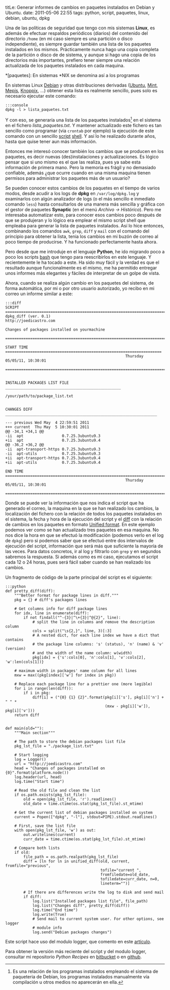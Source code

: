 titLe: Generar informes de cambios en paquetes instalados en Debian y Ubuntu.
date: 2011-05-06 22:55
tags: python, script, paquetes, linux, debian, ubuntu, dpkg

Una de las políticas de seguridad que tengo con mis sistemas **Linux**, es 
además de efectuar respaldos periódicos (diarios) del contenido del directorio 
`/home` (en mi caso siempre es una partición o disco independiente), es siempre 
guardar también una lista de los paquetes instalados en los mismos. 
Prácticamente nunca hago una copia completa de la partición o disco de de 
sistema, y aunque si hago una copia de los directorios más importantes, prefiero 
tener siempre una relación actualizada de los paquetes instalados en cada 
maquina.

*[paquetes]: En sistemas *NIX se denomina así a los programas

En sistemas Linux [Debian][0] y otras distribuciones derivadas ([Ubuntu][1], 
[Mint][2], [Mepis][3], [Knoppix][4], ...) obtener esta lista es realmente 
sencillo, pues solo es necesario ejecutar este comando:

    :::console
    dpkg -l > lista_paquetes.txt


Y con eso, se generaría una lista de los paquetes instalados[^nota] en el 
sistema en el fichero *lista_paquetes.txt*. Y mantener actualizado este fichero 
es tan sencillo como programar (via `crontab` por ejemplo) la ejecución de este 
comando con un sencillo [script][6] [shell][5]. Y así lo he realizado durante 
años, hasta que quise tener aun más información.

  [0]: http://debian.org
  [1]: http://ubuntu.com
  [2]: http://www.linuxmint.com/
  [3]: http://www.mepis.org/
  [4]: http://www.knoppix.org/
  [5]: http://es.wikipedia.org/wiki/Shell_de_UNIX
  [6]: http://es.wikipedia.org/wiki/

Entonces me interesó conocer también los cambios que se producen en los 
paquetes, es decir nuevas (des)instalaciones y actualizaciones. Es lógico pensar 
que si uno mismo es el que las realiza, pues ya sabe esta información de primera 
mano. Pero la memoria es frágil y no demasiado confiable, además ¿que ocurre 
cuando en una misma maquina tienen permisos para administrar los paquetes más de 
un usuario? 

Se pueden conocer estos cambios de los paquetes en el tiempo de varios modos, 
desde acudir a los logs de **dpkg** en `/var/log/dpkg.log` y examinarlos con 
algún analizador de logs (o el más sencillo e inmediato comando `less`) hasta 
consultarlos de una manera más sencilla y gráfica con el gestor de paquetes 
**Synaptic** (en el menú *Archivo -> Histórico*). Pero me interesaba automatizar 
esto, para conocer esos cambios poco después de que se produjeran y lo lógico 
era emplear el mismo script shell que empleaba para generar la lista de paquetes 
instalados. Así lo hice entonces, combinando los comandos `awk`, `grep`, `diff` 
y `mail` con el comando del principio para obtener la lista, tenia los cambios 
en mi buzón de correo al poco tiempo de producirse. Y ha funcionado 
perfectamente hasta ahora.

Pero desde que me introduje en el lenguaje **Python**, he ido migrando poco a 
poco los scripts [bash][7] que tengo para reescribirlos en este lenguaje. Y 
recientemente le ha tocado a este. Ha sido muy fácil y la verdad es que el 
resultado aunque funcionalmente es el mismo, me ha permitido entregar unos 
informes más elegantes y fáciles de interpretar de un golpe de vista. 

  [7]: http://es.wikipedia.org/wiki/Bash

Ahora, cuando se realiza algún cambio en los paquetes del sistema, de forma 
automática, por mi o por otro usuario autorizado, yo recibo en mi correo un 
informe similar a este:

    :::diff
    SCRIPT =========================================================================
    dpkg_diff (ver. 0.1)
    http://joedicastro.com

    Changes of packages installed on yourmachine
     ===============================================================================

    START TIME =====================================================================
                                                         Thursday 05/05/11, 10:30:01
     ===============================================================================


    INSTALLED PACKAGES LIST FILE ___________________________________________________

    /your/path/to/package_list.txt


    CHANGES DIFF ___________________________________________________________________

    --- previous Wed May  4 22:59:51 2011
    +++ current  Thu May  5 10:30:01 2011
    @@ -34,1 +34,1 @@
    -ii  apt                 0.7.25.3ubuntu9.3
    +ii  apt                 0.7.25.3ubuntu9.4
    @@ -36,2 +36,2 @@
    -ii  apt-transport-https 0.7.25.3ubuntu9.3
    -ii  apt-utils           0.7.25.3ubuntu9.3
    +ii  apt-transport-https 0.7.25.3ubuntu9.4
    +ii  apt-utils           0.7.25.3ubuntu9.4

    END TIME =======================================================================
                                                         Thursday 05/05/11, 10:30:01
     ===============================================================================


Donde se puede ver la información que nos indica el script que ha generado el 
correo, la maquina en la que se han realizado los cambios, la localización del 
fichero con la relación de todos los paquetes instalados en el sistema, la fecha 
y hora de la ejecución del script y el [diff][8] con la relación de cambios en 
los paquetes en formato [Unified format][9]. En este ejemplo podemos ver como se 
han actualizado tres paquetes en esa maquina. No nos dice la hora en que se 
efectuó la modificación (podemos verlo en el log de `dpkg`) pero si podemos 
saber que se efectuó entre dos intervalos de ejecución del script, información 
que será más que suficiente la mayoría de las veces. Para datos concretos, ir al 
log y filtrarlo con `grep` y en segundos sabremos la respuesta. Si además como 
es mi caso, ejecutamos el script cada 12 o 24 horas, pues será fácil saber 
cuando se han realizado los cambios.

  [8]: http://es.wikipedia.org/wiki/Diff
  [9]: http://en.wikipedia.org/wiki/Diff#Unified_format

Un fragmento de código de la parte principal del script es el siguiente:

    :::python
    def pretty_diff(diff):
        """Better format for package lines in diff."""
        pkg = {} # diff's packages lines

        # Get columns info for diff package lines
        for idx, line in enumerate(diff):
            if not findall("^-{3}|^\+{3}|^@{2}", line):
                # split the line in columns and remove the description column
                cols = split("\s{2,}", line, 3)[:3]
                # A nested dict, for each line index we have a dict that contains 
                # the package line columns: 's' (status), 'n' (name) & 'v' (version)
                # and the width of the name column: w(width)
                pkg[idx] = {'s':cols[0], 'n':cols[1], 'v':cols[2], 'w':len(cols[1])}

        # maximum width in packages' name column for all lines
        mxw = max((pkg[index]['w'] for index in pkg))

        # Replace each package line for a prettier one (more legible) 
        for i in range(len(diff)):
            if i in pkg:
                diff[i] = ("{0} {1} {2}".format(pkg[i]['s'], pkg[i]['n'] + " " *
                                                (mxw - pkg[i]['w']), pkg[i]['v']))
        return diff


    def main(old=""):
        """Main section"""

        # The path to store the debian packages list file
        pkg_lst_file = "./package_list.txt"

        # Start logging
        log = Logger()
        url = "http://joedicastro.com"
        head = "Changes of packages installed on {0}".format(platform.node())
        log.header(url, head)
        log.time("Start time")

        # Read the old file and clean the list
        if os.path.exists(pkg_lst_file):
            old = open(pkg_lst_file, 'r').readlines()
            old_date = time.ctime(os.stat(pkg_lst_file).st_mtime)

        # Get the current list of debian packages installed on system 
        current = Popen(["dpkg", "-l"], stdout=PIPE).stdout.readlines()

        # First, save the list file
        with open(pkg_lst_file, 'w') as out:
            out.writelines(current)
            curr_date = time.ctime(os.stat(pkg_lst_file).st_mtime)

        # Compare both lists
        if old:
            file_path = os.path.realpath(pkg_lst_file)
            diff = [ln for ln in unified_diff(old, current, fromfile="previous",
                                              tofile="current ",
                                              fromfiledate=old_date,
                                              tofiledate=curr_date, n=0,
                                              lineterm="")]

            # If there are differences write the log to disk and send mail
            if diff:
                log.list("Installed packages list file", file_path)
                log.list("Changes diff", pretty_diff(diff))
                log.time("End time")
                log.write(True)
                # Send mail to current system user. For other options, see logger 
                # module info
                log.send("Debian packages changes")



Este script hace uso del modulo logger, que comento en este [artículo][10]. 

  [10]: http://joedicastro.com/logger_informes_legibles_para_tus_scripts_python

Para obtener la versión más reciente del script y del modulo logger, consultar 
mi repositorio *Python Recipes* en [bitbucket][bb] o en [github][gh].

  [bb]: http://bitbucket.org/joedicastro/python-recipes
  [gh]: http://github.com/joedicastro/python-recipes

  [^nota]: Es una relación de los programas instalados empleando el sistema de 
    paqueteria de Debian, los programas instalados manualmente vía compilación 
    u otros medios no aparecerán en ella. 
